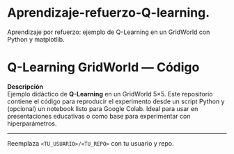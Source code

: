 # Aprendizaje-refuerzo-Q-learning.
Aprendizaje por refuerzo: ejemplo de Q-Learning en un GridWorld con Python y matplotlib.

# Q-Learning GridWorld — Código

**Descripción**  
Ejemplo didáctico de **Q-Learning** en un GridWorld 5×5. Este repositorio contiene el código para reproducir el experimento desde un script Python y (opcional) un notebook listo para Google Colab. Ideal para usar en presentaciones educativas o como base para experimentar con hiperparámetros.

---

Reemplaza `<TU_USUARIO>/<TU_REPO>` con tu usuario y repo.

